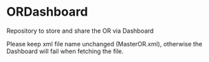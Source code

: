 # ORDashboard
Repository to store and share the OR via Dashboard

Please keep xml file name unchanged (MasterOR.xml), otherwise the Dashboard will fail when fetching the file.
